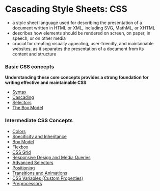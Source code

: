 # Cascading Style Sheets: CSS
- a style sheet language used for describing the presentation of a document written in HTML or XML, including SVG, MathML, or XHTML
- describes how elements should be rendered on screen, on paper, in speech, or on other media
- crucial for creating visually appealing, user-friendly, and maintainable websites, as it separates the presentation of a document from its content and structure

### Basic CSS concepts 
**Understanding these core concepts provides a strong foundation for writing effective and maintainable CSS**
- [Syntax](./Basics/Syntax.md)
- [Cascading]()
- [Selectors](./Basics/Selectors.md)
- [The Box Model](./Basics/BoxModel.md)


### Intermediate CSS Concepts
- [Colors]()
- [Specificity and Inheritance]()
- [Box Model]()
- [Flexbox]()
- [CSS Grid]()
- [Responsive Design and Media Queries]()
- [Advanced Selectors]()
- [Positioning]()
- [Transitions and Animations]()
- [CSS Variables (Custom Properties)]()
- [Preprocessors]()
